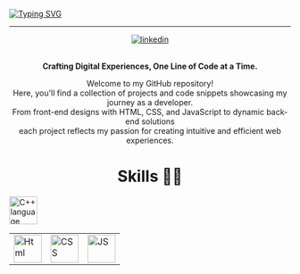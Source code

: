 <a href="https://git.io/typing-svg"><img src="https://readme-typing-svg.demolab.com?font=Lobster&size=40&pause=1000&color=F7F7F7&center=true&vCenter=true&width=900&height=90&lines=HEY+%F0%9F%91%8B%F0%9F%8F%BB;I+am+Muhmd+Samy%2C+a+web+developer+%F0%9F%91%80" alt="Typing SVG" /></a>
<HR>

<div align="center">
  <a href="https://www.linkedin.com/in/unshreif" rel="nofollow">
 <img src="https://camo.githubusercontent.com/2b91ca452712585ded21c915eefcf36ea6d69716da98590a76308ab959b61807/68747470733a2f2f696d672e736869656c64732e696f2f62616467652f6c696e6b6564696e2d3041363643323f7374796c653d666f722d7468652d6261646765266c6f676f3d6c696e6b6564696e266c6f676f436f6c6f723d7768697465" alt="linkedin" data-canonical-src="https://img.shields.io/badge/linkedin-0A66C2?style=for-the-badge&amp;logo=linkedin&amp;logoColor=white" style="max-width: 100%;">
  </a>
</div>
<br>
<div align="center">
<b><p>Crafting Digital Experiences, One Line of Code at a Time.  </p></b>
</div>

<div align="center">
  Welcome to my GitHub repository! <br> Here, you'll find a collection of projects and code snippets showcasing my journey as a developer.<br> From front-end designs with HTML, CSS, and JavaScript to dynamic back-end solutions <br> each project reflects my passion for creating intuitive and efficient web experiences.
</div>

<h1 align="center">Skills 🤝🏻</h1>
<table>
  <tr>
    <td>
      <a target="_blank" rel="noopener noreferrer nofollow" href="https://raw.githubusercontent.com/bablubambal/All_logo_and_pictures/1ac69ce5fbc389725f16f989fa53c62d6e1b4883/social%20icons/html5.svg"><img src="https://raw.githubusercontent.com/bablubambal/All_logo_and_pictures/1ac69ce5fbc389725f16f989fa53c62d6e1b4883/social%20icons/html5.svg" alt="Html" height="50" width="50" style="max-width: 100%;"></a>
    </td>
    <td>
      <img src="https://raw.githubusercontent.com/bablubambal/All_logo_and_pictures/1ac69ce5fbc389725f16f989fa53c62d6e1b4883/social%20icons/css3.svg" alt="CSS" height="50" width="50" style="max-width: 100%;">
    </td>
    <td><img src="https://raw.githubusercontent.com/bablubambal/All_logo_and_pictures/1ac69ce5fbc389725f16f989fa53c62d6e1b4883/social%20icons/javascript.svg" alt="JS" height="50" width="50" style="max-width: 100%;"></td>
  </tr>
  <tr>
    <a target="_blank" rel="noopener noreferrer nofollow" href="https://raw.githubusercontent.com/bablubambal/All_logo_and_pictures/1ac69ce5fbc389725f16f989fa53c62d6e1b4883/programming%20languages/c%2B%2B.svg"><img src="https://raw.githubusercontent.com/bablubambal/All_logo_and_pictures/1ac69ce5fbc389725f16f989fa53c62d6e1b4883/programming%20languages/c%2B%2B.svg" alt="C++ language" height="50" width="50" style="max-width: 100%;"></a>
  </tr>
</table>
